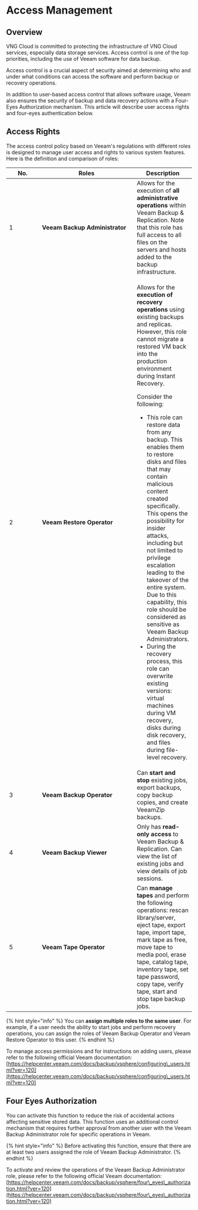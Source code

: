 # Access Management

## Overview

VNG Cloud is committed to protecting the infrastructure of VNG Cloud services, especially data storage services. Access control is one of the top priorities, including the use of Veeam software for data backup.

Access control is a crucial aspect of security aimed at determining who and under what conditions can access the software and perform backup or recovery operations.&#x20;

In addition to user-based access control that allows software usage, Veeam also ensures the security of backup and data recovery actions with a Four-Eyes Authorization mechanism. This article will describe user access rights and four-eyes authentication below.

## Access Rights

The access control policy based on Veeam's regulations with different roles is designed to manage user access and rights to various system features. Here is the definition and comparison of roles:

<table><thead><tr><th width="79">No.</th><th width="258">Roles</th><th>Description</th></tr></thead><tbody><tr><td>1</td><td><strong>Veeam Backup Administrator</strong></td><td>Allows for the execution of <strong>all administrative operations</strong> within Veeam Backup &#x26; Replication. Note that this role has full access to all files on the servers and hosts added to the backup infrastructure.</td></tr><tr><td>2</td><td><strong>Veeam Restore Operator</strong></td><td><p>Allows for the <strong>execution of recovery operations</strong> using existing backups and replicas. However, this role cannot migrate a restored VM back into the production environment during Instant Recovery.</p><p>Consider the following: </p><ul><li>This role can restore data from any backup. This enables them to restore disks and files that may contain malicious content created specifically. This opens the possibility for insider attacks, including but not limited to privilege escalation leading to the takeover of the entire system. Due to this capability, this role should be considered as sensitive as Veeam Backup Administrators. </li><li>During the recovery process, this role can overwrite existing versions: virtual machines during VM recovery, disks during disk recovery, and files during file-level recovery.</li></ul></td></tr><tr><td>3</td><td><strong>Veeam Backup Operator</strong></td><td>Can <strong>start and stop</strong> existing jobs, export backups, copy backup copies, and create VeeamZip backups.</td></tr><tr><td>4</td><td><strong>Veeam Backup Viewer</strong></td><td>Only has <strong>read-only access</strong> to Veeam Backup &#x26; Replication. Can view the list of existing jobs and view details of job sessions.</td></tr><tr><td>5</td><td><strong>Veeam Tape Operator</strong></td><td>Can <strong>manage tapes</strong> and perform the following operations: rescan library/server, eject tape, export tape, import tape, mark tape as free, move tape to media pool, erase tape, catalog tape, inventory tape, set tape password, copy tape, verify tape, start and stop tape backup jobs.</td></tr></tbody></table>

{% hint style="info" %}
You can **assign multiple roles to the same user**. For example, if a user needs the ability to start jobs and perform recovery operations, you can assign the roles of Veeam Backup Operator and Veeam Restore Operator to this user.
{% endhint %}

To manage access permissions and for instructions on adding users, please refer to the following official Veeam documentation: [https://helpcenter.veeam.com/docs/backup/vsphere/configuring\_users.html?ver=120](https://helpcenter.veeam.com/docs/backup/vsphere/configuring\_users.html?ver=120)

## Four Eyes Authorization

You can activate this function to reduce the risk of accidental actions affecting sensitive stored data. This function uses an additional control mechanism that requires further approval from another user with the Veeam Backup Administrator role for specific operations in Veeam.

{% hint style="info" %}
Before activating this function, ensure that there are at least two users assigned the role of Veeam Backup Administrator.
{% endhint %}

To activate and review the operations of the Veeam Backup Administrator role, please refer to the following official Veeam documentation: [https://helpcenter.veeam.com/docs/backup/vsphere/four\_eyes\_authorization.html?ver=120](https://helpcenter.veeam.com/docs/backup/vsphere/four\_eyes\_authorization.html?ver=120)

